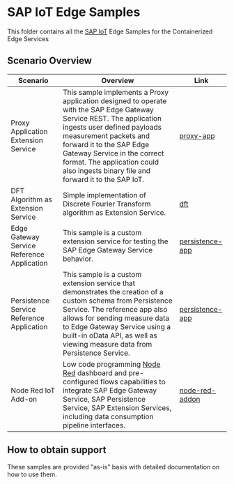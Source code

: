 # SAP IoT Edge Samples

This folder contains all the [SAP IoT](https://help.sap.com/viewer/p/SAP_IoT) Edge Samples for the Containerized Edge Services


## Scenario Overview

| Scenario      | Overview      | Link          |
| ------------- | ------------- | ------------- |
| Proxy Application Extension Service | This sample implements a Proxy application designed to operate with the SAP Edge Gateway Service REST. The application ingests user defined payloads measurement packets and forward it to the SAP Edge Gateway Service in the correct format. The application could also ingests binary file and forward it to the SAP IoT. | [proxy-app](https://github.com/SAP-samples/iot-edge-samples/tree/main/IoT_Edge/customservice)  |
| DFT Algorithm as Extension Service | Simple implementation of Discrete Fourier Transform algorithm as Extension Service. | [dft](https://github.com/SAP-samples/iot-edge-samples/tree/main/IoT_Edge/dft)  |
| Edge Gateway Service Reference Application | This sample is a custom extension service for testing the SAP Edge Gateway Service behavior. | [persistence-app](https://github.com/SAP-samples/iot-edge-samples/tree/main/IoT_Edge/edge-gateway-service-ref-app)  |
| Persistence Service Reference Application | This sample is a custom extension service that demonstrates the creation of a custom schema from Persistence Service. The reference app also allows for sending measure data to Edge Gateway Service using a built-in oData API, as well as viewing measure data from Persistence Service. | [persistence-app](https://github.com/SAP-samples/iot-edge-samples/tree/main/IoT_Edge/persistence-service-ref-app)  |
| Node Red IoT Add-on | Low code programming [Node Red](https://nodered.org/) dashboard and pre-configured flows capabilities to integrate SAP Edge Gateway Service, SAP Persistence Service, SAP Extension Services, including data consumption pipeline interfaces. | [node-red-addon](https://github.com/SAP-samples/iot-edge-samples/tree/main/IoT_Edge/node-red-iot-addon)  |

## How to obtain support

These samples are provided "as-is" basis with detailed documentation on how to use them.

